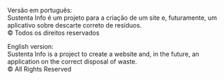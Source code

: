Versão em português:
<br>
Sustenta Info é um projeto para a criação de um site e, futuramente, um aplicativo sobre descarte correto de resíduos.
<br>
© Todos os direitos reservados

English version:
<br>
Sustenta Info is a project to create a website and, in the future, an application on the correct disposal of waste.
<br>
© All Rights Reserved
